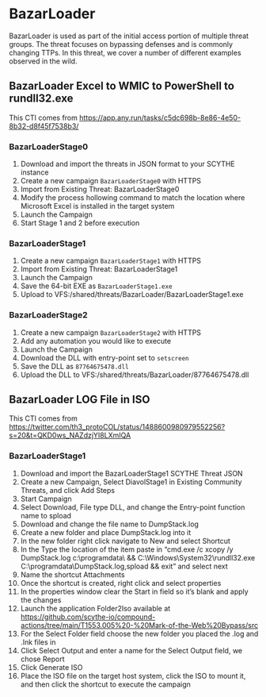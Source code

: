 # BazarLoader

BazarLoader is used as part of the initial access portion of multiple threat groups. The threat focuses on bypassing defenses and is commonly changing TTPs. In this threat, we cover a number of different examples observed in the wild.

## BazarLoader Excel to WMIC to PowerShell to rundll32.exe
This CTI comes from https://app.any.run/tasks/c5dc698b-8e86-4e50-8b32-d8f45f7538b3/

### BazarLoaderStage0
1. Download and import the threats in JSON format to your SCYTHE instance
2. Create a new campaign `BazarLoaderStage0` with HTTPS
3. Import from Existing Threat: BazarLoaderStage0
4. Modify the process hollowing command to match the location where Microsoft Excel is installed in the target system
5. Launch the Campaign
6. Start Stage 1 and 2 before execution

### BazarLoaderStage1
1. Create a new campaign `BazarLoaderStage1` with HTTPS
2. Import from Existing Threat: BazarLoaderStage1
3. Launch the Campaign
4. Save the 64-bit EXE as `BazarLoaderStage1.exe`
5. Upload to VFS:/shared/threats/BazarLoader/BazarLoaderStage1.exe

### BazarLoaderStage2
1. Create a new campaign `BazarLoaderStage2` with HTTPS
2. Add any automation you would like to execute
3. Launch the Campaign
4. Download the DLL with entry-point set to `setscreen`
5. Save the DLL as `87764675478.dll`
6. Upload the DLL to VFS:/shared/threats/BazarLoader/87764675478.dll

## BazarLoader LOG File in ISO
This CTI comes from https://twitter.com/th3_protoCOL/status/1488600980979552256?s=20&t=QKD0ws_NAZdzjYI8LXmIQA

### BazarLoaderStage1
1. Download and import the BazarLoaderStage1 SCYTHE Threat JSON
2. Create a new Campaign, Select DiavolStage1 in Existing Community Threats, and click Add Steps
3. Start Campaign
4. Select Download, File type DLL, and change the Entry-point function name to spload
5. Download and change the file name to DumpStack.log 
6. Create a new folder and place DumpStack.log into it
7. In the new folder right click navigate to New and select Shortcut
8. In the Type the location of the item paste in “cmd.exe /c xcopy /y DumpStack.log c:\programdata\ && C:\Windows\System32\rundll32.exe C:\programdata\DumpStack.log,spload && exit” and select next
9. Name the shortcut Attachments
10. Once the shortcut is created, right click and select properties
11. In the properties window clear the Start in field so it’s blank and apply the changes
12. Launch the application Folder2Iso available at https://github.com/scythe-io/compound-actions/tree/main/T1553.005%20-%20Mark-of-the-Web%20Bypass/src
13. For the Select Folder field choose the new folder you placed the .log and .lnk files in
14. Click Select Output and enter a name for the Select Output field, we chose Report
15. Click Generate ISO
16. Place the ISO file on the target host system, click the ISO to mount it, and then click the shortcut to execute the campaign
